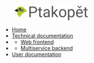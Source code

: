 <!-- docs/_sidebar.md -->
<img src='https://raw.githubusercontent.com/zouharvi/ptakopet/master/meta/logo.svg?sanitize=true' style='margin-left: 30px; width: 200px;'>

* [Home](/)
* [Technical documentation](tech.md "Technical documentation for Ptakopět")
* * [Web frontend](web.md "Web frontend")
* * [Multiservice backend](backend.md "Multiservice backend")
* [User documentation](user.md "Technical documentation for Ptakopět")
